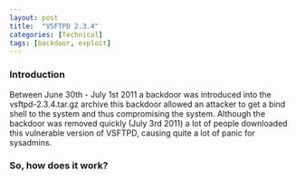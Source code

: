 ```yaml
---
layout: post
title:  "VSFTPD 2.3.4"
categories: [Technical]
tags: [backdoor, exploit]
---
```


### Introduction

Between June 30th - July 1st 2011 a backdoor was introduced into the vsftpd-2.3.4.tar.gz archive this backdoor allowed an attacker to get a bind shell to the system and thus compromising the system. Although the backdoor was removed quickly (July 3rd 2011) a lot of people downloaded this vulnerable version of VSFTPD, causing quite a lot of panic for sysadmins.

### So, how does it work?

